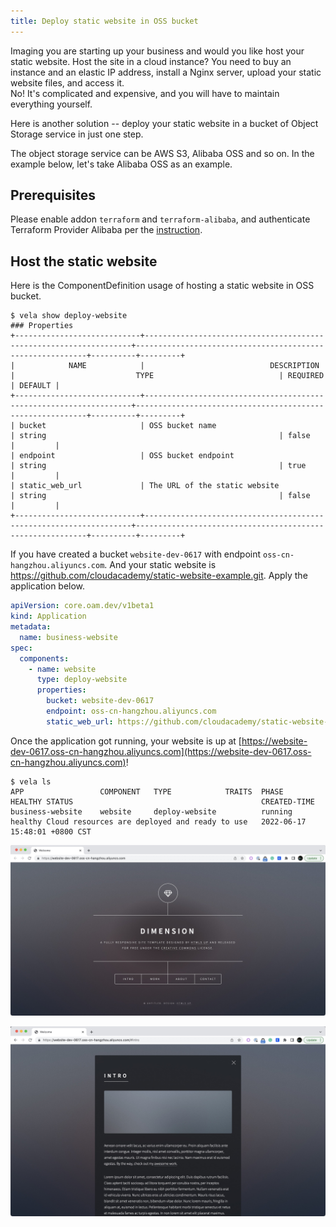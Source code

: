 ```yaml
---
title: Deploy static website in OSS bucket
---
```


Imaging you are starting up your business and would you like host your static website.
Host the site in a cloud instance? You need to buy an instance and an elastic IP address, install a Nginx server, upload your static
website files, and access it.  
No! It's complicated and expensive, and you will have to maintain everything yourself.

Here is another solution -- deploy your static website in a bucket of Object Storage service in just one step.

The object storage service can be AWS S3, Alibaba OSS and so on. In the example below, let's take Alibaba OSS as an example.

## Prerequisites

Please enable addon `terraform` and `terraform-alibaba`, and authenticate Terraform Provider Alibaba per the [instruction](../../../reference/addons/terraform).

## Host the static website

Here is the ComponentDefinition usage of hosting a static website in OSS bucket.

```shell
$ vela show deploy-website
### Properties
+----------------------------+-------------------------------------------------------------------+-----------------------------------------------------------+----------+---------+
|            NAME            |                            DESCRIPTION                            |                           TYPE                            | REQUIRED | DEFAULT |
+----------------------------+-------------------------------------------------------------------+-----------------------------------------------------------+----------+---------+
| bucket                     | OSS bucket name                                                   | string                                                    | false    |         |
| endpoint                   | OSS bucket endpoint                                               | string                                                    | true     |         |
| static_web_url             | The URL of the static website                                     | string                                                    | false    |         |
+----------------------------+-------------------------------------------------------------------+-----------------------------------------------------------+----------+---------+
```

If you have created a bucket `website-dev-0617` with endpoint `oss-cn-hangzhou.aliyuncs.com`. And your static website is
https://github.com/cloudacademy/static-website-example.git. Apply the application below.

```yaml
apiVersion: core.oam.dev/v1beta1
kind: Application
metadata:
  name: business-website
spec:
  components:
    - name: website
      type: deploy-website
      properties:
        bucket: website-dev-0617
        endpoint: oss-cn-hangzhou.aliyuncs.com
        static_web_url: https://github.com/cloudacademy/static-website-example.git

```

Once the application got running, your website is up at [https://website-dev-0617.oss-cn-hangzhou.aliyuncs.com](https://website-dev-0617.oss-cn-hangzhou.aliyuncs.com)!

```shell
$ vela ls
APP             	COMPONENT	TYPE          	TRAITS	PHASE  	HEALTHY	STATUS                                       	CREATED-TIME
business-website	website  	deploy-website	      	running	healthy	Cloud resources are deployed and ready to use	2022-06-17 15:48:01 +0800 CST

```

![](../../../resources/deploy-website-snaphost-index.jpg)

![](../../../resources/deploy-website-snaphost-about.jpg)
